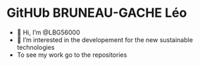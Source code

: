 # GitHUb BRUNEAU-GACHE Léo
- 👋 Hi, I’m @LBG56000
- 👀 I’m interested in the developement for the new sustainable technologies
- To see my work go to the repositories

<!---
LBG56000/LBG56000 is a ✨ special ✨ repository because its `README.md` (this file) appears on your GitHub profile.
You can click the Preview link to take a look at your changes.
--->
